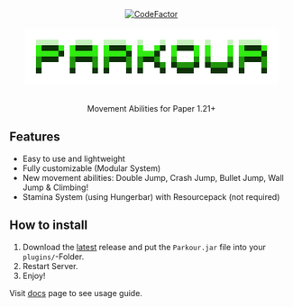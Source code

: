 <div align="center">
<div>
    <a href="https://www.codefactor.io/repository/github/teraprath/parkour"><img src="https://www.codefactor.io/repository/github/teraprath/parkour/badge" alt="CodeFactor" /></a>
    <br>
    <br>
    <img src="https://raw.githubusercontent.com/teraprath/Parkour/main/img/banner_transparent.png">
    <br>
    <br>
    <p>Movement Abilities for Paper 1.21+<p>
</div>
</div>

## Features
- Easy to use and lightweight
- Fully customizable (Modular System)
- New movement abilities: Double Jump, Crash Jump, Bullet Jump, Wall Jump & Climbing!
- Stamina System (using Hungerbar) with Resourcepack (not required)

## How to install
1. Download the [latest](https://github.com/teraprath/Parkour/releases/latest) release and put the `Parkour.jar` file into your `plugins/`-Folder.
2. Restart Server.
3. Enjoy!

Visit [docs](https://github.com/teraprath/Parkour/wiki/) page to see usage guide.
